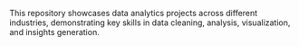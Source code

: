 This repository showcases data analytics projects across different industries, demonstrating key skills in data cleaning, analysis, visualization, and insights generation.
